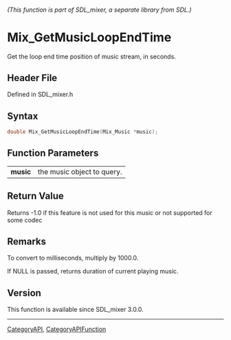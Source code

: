 ###### (This function is part of SDL_mixer, a separate library from SDL.)
# Mix_GetMusicLoopEndTime

Get the loop end time position of music stream, in seconds.

## Header File

Defined in SDL_mixer.h

## Syntax

```c
double Mix_GetMusicLoopEndTime(Mix_Music *music);

```

## Function Parameters

|               |                            |
| ------------- | -------------------------- |
| **music**     | the music object to query. |

## Return Value

Returns -1.0 if this feature is not used for this music or not supported
for some codec

## Remarks

To convert to milliseconds, multiply by 1000.0.

If NULL is passed, returns duration of current playing music.

## Version

This function is available since SDL_mixer 3.0.0.

----
[CategoryAPI](CategoryAPI), [CategoryAPIFunction](CategoryAPIFunction)

